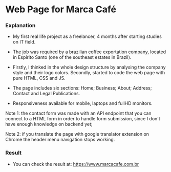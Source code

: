 # Web Page for Marca Café

### Explanation

* My first real life project as a freelancer, 4 months after starting studies on IT field.

* The job was required by a brazilian coffee exportation company, located in Espírito Santo (one of the southeast estates in Brazil).

* Firstly, I thinked in the whole design structure by analysing the company style and their logo colors. Secondly, started to code the web page with pure HTML, CSS and JS.

* The page includes six sections: Home; Business; About; Address; Contact and Legal Publications.

* Responsiveness available for mobile, laptops and fullHD monitors.

Note 1: the contact form was made with an API endpoint that you can connect to a HTML form in order to handle form submission, since I
don't have enough knowledge on backend yet;

Note 2: if you translate the page with google translator extension on Chrome the header menu navigation stops working.

### Result
* You can check the result at: https://www.marcacafe.com.br
